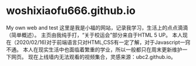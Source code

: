 # woshixiaofu666.github.io
My own web and test
这里是我是小福的网站，记录我学习，生活上的点点滴滴（简单概述）。
主页由我纯手打，“关于校运会”部分来自于HTML 5 UP。
本人现在（2020/02/16)对于前端语言只对HTML,CSS有一定了解，对于Javascript一窍不通。
本人在现实生活中也面临着繁重的学业，所以一般都只在周末更新维护一下网页。
现在上线墙内无法观看的视频集合，灵感来源：ubc2.github.io。

